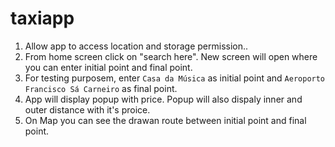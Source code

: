 # taxiapp

1. Allow app to access location and storage permission..
2. From home screen click on "search here". New screen will open where you can enter initial point and final point.
3. For testing purposem, enter `Casa da Música` as initial point and `Aeroporto Francisco Sá Carneiro` as final point.
4. App will display popup with price. Popup will also dispaly inner and outer distance with it's proice.
5. On Map you can see the drawan route between initial point and final point.
